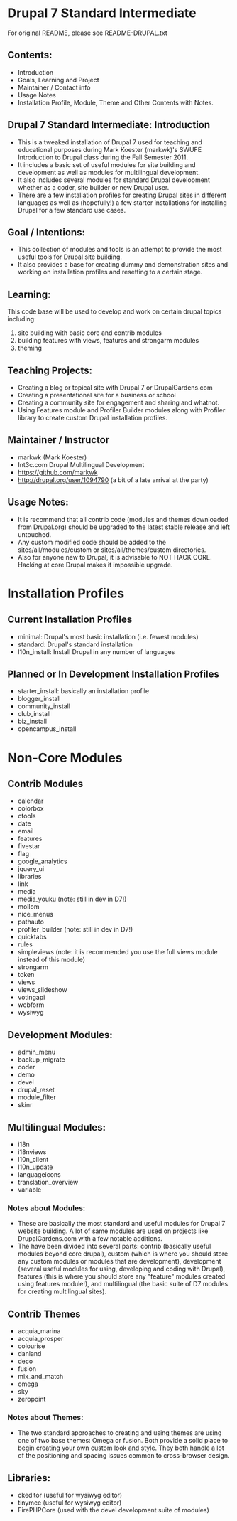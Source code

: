 # Drupal 7 Standard Intermediate 

For original README, please see README-DRUPAL.txt

## Contents:
* Introduction
* Goals, Learning and Project
* Maintainer / Contact info
* Usage Notes
* Installation Profile, Module, Theme and Other Contents with Notes.

## Drupal 7 Standard Intermediate: Introduction 
* This is a tweaked installation of Drupal 7 used for teaching and educational purposes during Mark Koester (markwk)'s SWUFE Introduction to Drupal class during the Fall Semester 2011. 
* It includes a basic set of useful modules for site building and development as well as modules for multilingual development.  
* It also includes several modules for standard Drupal development whether as a coder, site builder or new Drupal user. 
* There are a few installation profiles for creating Drupal sites in different languages as well as (hopefully!) a few starter installations for installing Drupal for a few standard use cases.

## Goal / Intentions:
* This collection of modules and tools is an attempt to provide the most useful tools for Drupal site building.
* It also provides a base for creating dummy and demonstration sites and working on installation profiles and resetting to a certain stage.

## Learning:
This code base will be used to develop and work on certain drupal topics including:
1. site building with basic core and contrib modules
2. building features with views, features and strongarm modules
3. theming

## Teaching Projects:
* Creating a blog or topical site with Drupal 7 or DrupalGardens.com
* Creating a presentational site for a business or school 
* Creating a community site for engagement and sharing and whatnot.
* Using Features module and Profiler Builder modules along with Profiler library to create custom Drupal installation profiles. 

## Maintainer / Instructor
* markwk (Mark Koester)
* Int3c.com Drupal Multilingual Development 
* https://github.com/markwk
* http://drupal.org/user/1094790 (a bit of a late arrival at the party)

## Usage Notes:
* It is recommend that all contrib code (modules and themes downloaded from Drupal.org) should be upgraded to the latest stable release and left untouched. 
* Any custom modified code should be added to the sites/all/modules/custom or sites/all/themes/custom directories. 
* Also for anyone new to Drupal, it is advisable to NOT HACK CORE. Hacking at core Drupal makes it impossible upgrade. 

# Installation Profiles

## Current Installation Profiles
* minimal: Drupal's most basic installation (i.e. fewest modules)
* standard: Drupal's standard installation 
* l10n_install: Install Drupal in any number of languages

## Planned or In Development Installation Profiles
* starter_install: basically an installation profile 
* blogger_install
* community_install
* club_install
* biz_install
* opencampus_install

# Non-Core Modules

## Contrib Modules
* calendar
* colorbox
* ctools
* date
* email
* features
* fivestar
* flag
* google_analytics
* jquery_ui
* libraries
* link
* media
* media_youku (note: still in dev in D7!)
* mollom
* nice_menus
* pathauto
* profiler_builder (note: still in dev in D7!)
* quicktabs
* rules
* simpleviews (note: it is recommended you use the full views module instead of this module)
* strongarm
* token
* views
* views_slideshow
* votingapi
* webform
* wysiwyg

## Development Modules:
* admin_menu
* backup_migrate
* coder
* demo
* devel
* drupal_reset
* module_filter
* skinr

## Multilingual Modules:
* i18n
* i18nviews
* l10n_client
* l10n_update
* languageicons
* translation_overview
* variable

### Notes about Modules:
* These are basically the most standard and useful modules for Drupal 7 website building. A lot of same modules are used on projects like DrupalGardens.com with a few notable additions. 
* The have been divided into several parts: contrib (basically useful modules beyond core drupal), custom (which is where you should store any custom modules or modules that are development), development (several useful modules for using, developing and coding with Drupal), features (this is where you should store any "feature" modules created using features module!), and multilingual (the basic suite of D7 modules for creating multilingual sites).

## Contrib Themes
* acquia_marina
* acquia_prosper
* colourise
* danland
* deco
* fusion
* mix_and_match
* omega
* sky
* zeropoint

### Notes about Themes:
* The two standard approaches to creating and using themes are using one of two base themes: Omega or fusion. Both provide a solid place to begin creating your own custom look and style. They both handle a lot of the positioning and spacing issues common to cross-browser design.  

## Libraries:
* ckeditor (useful for wysiwyg editor)
* tinymce (useful for wysiwyg editor)
* FirePHPCore (used with the devel development suite of modules)


